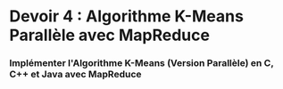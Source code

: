 # Devoir 4 : Algorithme K-Means Parallèle avec MapReduce

### Implémenter l'Algorithme K-Means (Version Parallèle) en C, C++ et Java avec MapReduce
